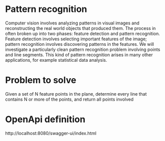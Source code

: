 # Pattern recognition
Computer vision involves analyzing patterns in visual images and reconstructing the real world objects that
produced them. The process in often broken up into two phases: feature detection and pattern recognition.
Feature detection involves selecting important features of the image; pattern recognition involves
discovering patterns in the features. We will investigate a particularly clean pattern recognition problem
involving points and line segments. This kind of pattern recognition arises in many other applications, for
example statistical data analysis.
# Problem to solve
Given a set of N feature points in the plane, determine every line that contains N or more of the points, and
return all points involved
# OpenApi definition
http://localhost:8080/swagger-ui/index.html
